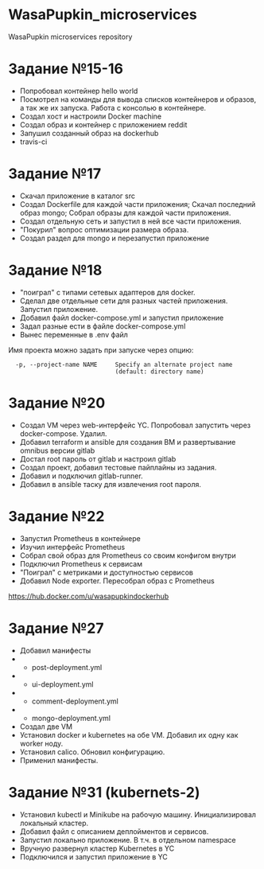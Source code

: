 # WasaPupkin_microservices
WasaPupkin microservices repository

# Задание №15-16

* Попробовал контейнер hello world
* Посмотрел на команды для вывода списков контейнеров и образов, а так же их запуска. Работа с консолью в контейнере.
* Создал хост и настроили Docker machine
* Создал образ и контейнер с приложением reddit
* Запушил созданный образ на dockerhub
* travis-ci

# Задание №17

* Скачал приложение в каталог src
* Создал Dockerfile для каждой части приложения; Скачал последний образ mongo; Собрал образы для каждой части приложения.
* Создал отдельную сеть и запустил в ней все части приложения.
* "Покурил" вопрос оптимизации размера образа.
* Создал раздел для mongo и перезапустил приложение

# Задание №18

* "поиграл" с типами сетевых адаптеров для docker.
* Сделал две отдельные сети для разных частей приложения. Запустил приложение.
* Добавил файл docker-compose.yml и запустил приложение
* Задал разные ести в файле docker-compose.yml
* Вынес переменные в .env файл

Имя проекта можно задать при запуске через опцию:
```
  -p, --project-name NAME     Specify an alternate project name
                              (default: directory name)
```

# Задание №20

* Создал VM через web-интерфейс YC. Попробовал запустить через docker-compose. Удалил.
* Добавил terraform и ansible для создания ВМ и развертывание omnibus версии gitlab
* Достал root пароль от gitlab и настроил gitlab
* Создал проект, добавил тестовые пайплайны из задания.
* Добавил и подключил gitlab-runner.
* Добавил в ansible таску для извлечения root пароля.

# Задание №22

* Запустил Prometheus в контейнере
* Изучил интерфейс Prometheus
* Собрал свой образ для Prometheus со своим конфигом внутри
* Подключил Prometheus к сервисам
* "Поиграл" с метриками и доступностью сервисов
* Добавил Node exporter. Пересобрал образ с  Prometheus

https://hub.docker.com/u/wasapupkindockerhub

# Задание №27

* Добавил манифесты
* - post-deployment.yml
* - ui-deployment.yml
* - comment-deployment.yml
* - mongo-deployment.yml
* Создал две VM
* Установил docker и kubernetes на обе VM. Добавил их одну как worker ноду.
* Установил calico. Обновил конфигурацию.
* Применил манифесты.

# Задание №31 (kubernets-2)

* Установил kubectl и Minikube на рабочую машину. Инициализировал локальный кластер.
* Добавил файл с описанием деплойментов и сервисов.
* Запустил локально приложение. В т.ч. в отдельном namespace
* Вручную развернул кластер Kubernetes в YC
* Подключился и запустил приложение в YC
